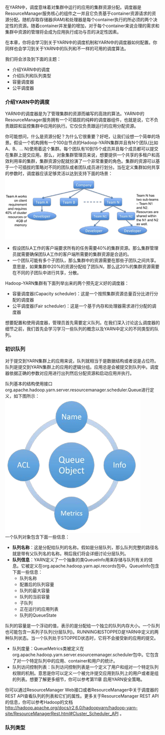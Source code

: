在YARN中，调度意味着对集群中运行的应用的集群资源分配。调度器是ResourceManager服务核心的组件之一并且它负责基于container资源请求的资源分配。随机存取存储器(RAM)和处理器是每个container执行的所必须的两个决定性的资源。随着container并发量的增加，对于每个container来说合理的需求和集群中资源的管理将会成为应用执行成功与否的决定性因素。  

在本章，你将会学习到关于YARN中的调度机制和YARN中的调度器如何配置。你同样也会学习到关于YARN中的队列和不一样的可用的调度算法。  

我们将会涉及到下面的主题：  
* 介绍YARN中的调度
* 介绍队列和队列类型
* 容量调度器
* 公平调度器  

### 介绍YARN中的调度  
YARN中的调度器是为了管理集群的资源而编写的高效的算法。YARN中的ResourceManager服务拥有一个可插拔的纯粹的调度器组件，也就是说，它不负责跟踪和监控集群中应用的执行。它仅仅负责跟运行的应用分配资源。  

你可能想问，什么是资源分配？为什么它很重要？好吧，让我们设想一个简单的场景。假设一个机构拥有一个100台节点的Hadoop-YARN集群并且有N个团队(比如A、B、... N)使用着这个集群。每个团队有10到15个成员并且每个成员都可以提交在集群上提交应用。那么，对象集群管理员来说，想要提供一个共享的多租户和高效利用率的集群，集群资源分配就扮演了一个非常重要的角色。集群的资源可以基于一个可插拔的策略对不同的团队或者团队成员进行划分。当在定义集群如何共享的参数时，调度器应该足够灵活以达到支持下面的场景：  
![image](/Images/YARN/YARN-cluster-resource-allocation-scenario.png)  
* 假设团队A工作的客户端要求所有的任务需要40%的集群资源。那么集群管理员就需要确保团队A工作的客户端所需要的集群资源是合适的。
* 一个团队可能有多个子团队，那么集群中的资源需要在那些子团队之间共享。意思是，如果集群中20%的资源分配给了团队N，那么这20%的集群资源需要在不同的子团队中进行共享，分散。  

Hadoop-YARN集群有下面列举出来的两个预先定义好的调度器：  
* 容量调度器(Capacity scheduler)：这是一个按照集群资源总量百分比进行分配的调度器
* 公平调度器(Fair scheduler)：这是一个基于内存和处理器需求进行分配的调度器  

想要配置和使用调度器，管理员首先需要定义队列。在我们深入讨论这么调度器的细节之前，我们首先会学习学习一些队列的概念以及YARN中定义的不同类型的队列。  

### 初识队列  
对于提交到YARN集群上的应用来说，队列就相当于是数据结构或者说是占位符。队列是提交到YARN集群上的应用的逻辑分组。应用总是会被提交到队列中。调度器依据正确的参数对应用进行出列然后分配资源和启动应用并执行。  

队列基本的结构使用接口org.apache.hadoop.yarn.server.resourcemanager.scheduler.Queue进行定义，如下图所示：  
![image](/Images/YARN/yarn-queue-structure.png)  
一个队列对象包含下面一些信息：  
* **队列名称**：这是分配给队列的名称。假如是分层队列，那么队列完整的路径名就是带有父队列名的名称。稍后我们将会详细讨论分层队列。
* **队列信息**：YARN定义了一个抽象的类QueueInfo用来存储与队列有关的信息。它被定义在org.apache.hadoop.yarn.api.records包中。QueueInfo包含下面一些信息：  
    * 队列名称
    * 配置后的队列容量
    * 队列的最大容量
    * 队列的当前容量
    * 子队列
    * 正在运行的应用列表
    * 队列的QueueState  

队列的容量是一个浮动的值，表示的是分配给一个独立的队列内存大小。一个队列也可能包含一系列子队列(分层队列)。RUNNING和STOPPED是YARN中定义的两种队列状态。当一个队列处于STOPPED状态时，它将不会接受新的应用的提交。  
* 队列度量：QueueMetrics类被定义在org.apache.hadoop.yarn.server.esourcemanager.scheduler包中。它包含了对一个特定队列中的应用、container和用户的统计。
* 队列访问控制列表：队列访问控制列表是一个定义了用户和组对一个特定队列权限的机制。意思是你可以定义一个被允许提交应用到队列上的用户或者是组的列表。想要了解更多细节，你可以参考第11章 启用YARN安全策略。  

你可以通过ResourceManager Web接口或者ResourceManager中关于调度器的REST API查看队列的列表和它们的属性。更多关于ResourceManager REST API的信息，你可以参考Hadoop的文档 http://hadoop.apache.org/docs/r2.6.0/hadoopyarn/hadoop-yarn-site/ResourceManagerRest.html#Cluster_Scheduler_API 。  

### 队列类型  
